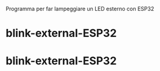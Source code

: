 Programma per far lampeggiare un LED esterno con ESP32
# blink-external-ESP32
# blink-external-ESP32
